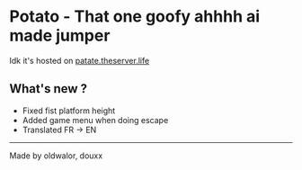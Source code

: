 # Potato - That one goofy ahhhh ai made jumper

Idk it's hosted on [patate.theserver.life](https://patate.theserver.life)



## What's new ?

- Fixed fist platform height
- Added game menu when doing escape
- Translated FR -> EN


---
Made by oldwalor, douxx

